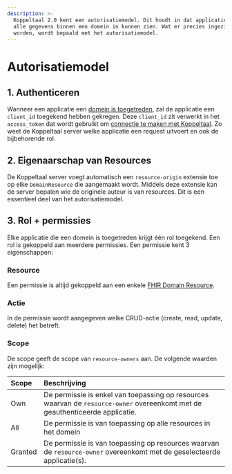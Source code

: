 ```yaml
---
description: >-
  Koppeltaal 2.0 kent een autorisatiemodel. Dit houdt in dat applicaties niet
  alle gegevens binnen een domein in kunnen zien. Wat er precies ingezien mag
  worden, wordt bepaald met het autorisatiemodel.
---
```


# Autorisatiemodel

## 1. Authenticeren

Wanneer een applicatie een [domein is toegetreden](../domein-toetreden.md), zal de applicatie een `client_id` toegekend hebben gekregen. Deze `client_id` zit verwerkt in het `access_token` dat wordt gebruikt om [connectie te maken met Koppeltaal](../../technische-howto/connectie-maken-met-koppeltaal/). Zo weet de Koppeltaal server welke applicatie een request uitvoert en ook de bijbehorende rol.

## 2. Eigenaarschap van Resources

De Koppeltaal server voegt automatisch een `resource-origin` extensie toe op elke `DomainResource` die aangemaakt wordt. Middels deze extensie kan de server bepalen wie de originele auteur is van resources. Dit is een essentieel deel van het autorisatiemodel.

## 3. Rol + permissies

Elke applicatie die een domein is toegetreden krijgt één rol toegekend. Een rol is gekoppeld aan meerdere permissies. Een permissie kent 3 eigenschappen:

### Resource 

Een permissie is altijd gekoppeld aan een enkele [FHIR Domain Resource](https://www.hl7.org/fhir/domainresource.html). 

### Actie 

In de permissie wordt aangegeven welke CRUD-actie \(create, read, update, delete\) het betreft. 

### Scope 

De scope geeft de scope  van `resource-owners` aan. De volgende waarden zijn mogelijk:

| Scope | Beschrijving |
| :--- | :--- |
| Own | De permissie is enkel van toepassing op resources waarvan de `resource-owner` overeenkomt met de geauthenticeerde applicatie. |
| All | De permissie is van toepassing op alle resources in het domein |
| Granted | De permissie is van toepassing op resources waarvan de `resource-owner` overeenkomt met de geselecteerde applicatie\(s\). |

